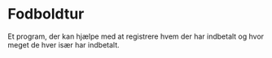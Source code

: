 # Fodboldtur
Et program, der kan hjælpe med at registrere hvem der har indbetalt og hvor meget de hver især har indbetalt.
